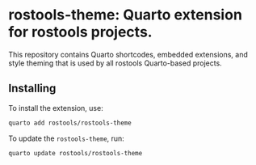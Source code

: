 # rostools-theme: Quarto extension for rostools projects.

This repository contains Quarto shortcodes, embedded extensions, and style
theming that is used by all rostools Quarto-based projects.

## Installing

To install the extension, use:

``` bash
quarto add rostools/rostools-theme
```

To update the `rostools-theme`, run:

``` bash
quarto update rostools/rostools-theme
```
